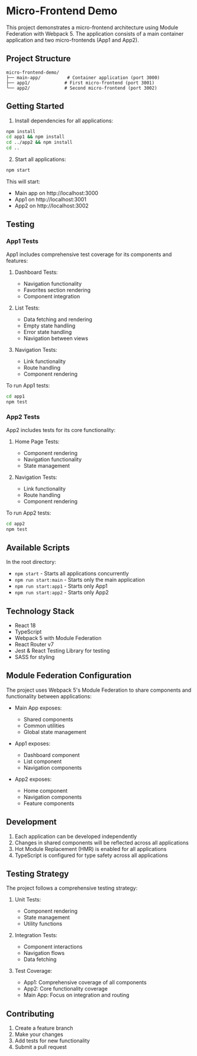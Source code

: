 # Micro-Frontend Demo

This project demonstrates a micro-frontend architecture using Module Federation with Webpack 5. The application consists of a main container application and two micro-frontends (App1 and App2).

## Project Structure

```
micro-frontend-demo/
├── main-app/          # Container application (port 3000)
├── app1/             # First micro-frontend (port 3001)
└── app2/             # Second micro-frontend (port 3002)
```

## Getting Started

1. Install dependencies for all applications:
```bash
npm install
cd app1 && npm install
cd ../app2 && npm install
cd ..
```

2. Start all applications:
```bash
npm start
```

This will start:
- Main app on http://localhost:3000
- App1 on http://localhost:3001
- App2 on http://localhost:3002

## Testing

### App1 Tests
App1 includes comprehensive test coverage for its components and features:

1. Dashboard Tests:
   - Navigation functionality
   - Favorites section rendering
   - Component integration

2. List Tests:
   - Data fetching and rendering
   - Empty state handling
   - Error state handling
   - Navigation between views

3. Navigation Tests:
   - Link functionality
   - Route handling
   - Component rendering

To run App1 tests:
```bash
cd app1
npm test
```

### App2 Tests
App2 includes tests for its core functionality:

1. Home Page Tests:
   - Component rendering
   - Navigation functionality
   - State management

2. Navigation Tests:
   - Link functionality
   - Route handling
   - Component rendering

To run App2 tests:
```bash
cd app2
npm test
```

## Available Scripts

In the root directory:

- `npm start` - Starts all applications concurrently
- `npm run start:main` - Starts only the main application
- `npm run start:app1` - Starts only App1
- `npm run start:app2` - Starts only App2

## Technology Stack

- React 18
- TypeScript
- Webpack 5 with Module Federation
- React Router v7
- Jest & React Testing Library for testing
- SASS for styling

## Module Federation Configuration

The project uses Webpack 5's Module Federation to share components and functionality between applications:

- Main App exposes:
  - Shared components
  - Common utilities
  - Global state management

- App1 exposes:
  - Dashboard component
  - List component
  - Navigation components

- App2 exposes:
  - Home component
  - Navigation components
  - Feature components

## Development

1. Each application can be developed independently
2. Changes in shared components will be reflected across all applications
3. Hot Module Replacement (HMR) is enabled for all applications
4. TypeScript is configured for type safety across all applications

## Testing Strategy

The project follows a comprehensive testing strategy:

1. Unit Tests:
   - Component rendering
   - State management
   - Utility functions

2. Integration Tests:
   - Component interactions
   - Navigation flows
   - Data fetching

3. Test Coverage:
   - App1: Comprehensive coverage of all components
   - App2: Core functionality coverage
   - Main App: Focus on integration and routing

## Contributing

1. Create a feature branch
2. Make your changes
3. Add tests for new functionality
4. Submit a pull request

